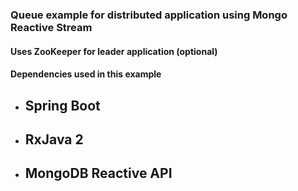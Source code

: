 ### Queue example for distributed application using Mongo Reactive Stream
#### Uses ZooKeeper for leader application (optional)
#### Dependencies used in this example
- ## Spring Boot
- ## RxJava 2
- ## MongoDB Reactive API